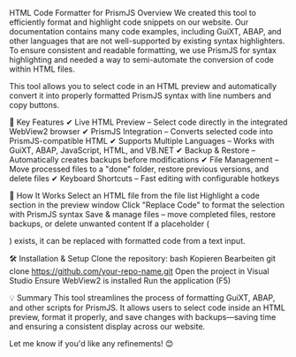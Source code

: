 HTML Code Formatter for PrismJS
Overview
We created this tool to efficiently format and highlight code snippets on our website. Our documentation contains many code examples, including GuiXT, ABAP, and other languages that are not well-supported by existing syntax highlighters. To ensure consistent and readable formatting, we use PrismJS for syntax highlighting and needed a way to semi-automate the conversion of code within HTML files.

This tool allows you to select code in an HTML preview and automatically convert it into properly formatted PrismJS syntax with line numbers and copy buttons.

🔹 Key Features
✔ Live HTML Preview – Select code directly in the integrated WebView2 browser
✔ PrismJS Integration – Converts selected code into PrismJS-compatible HTML
✔ Supports Multiple Languages – Works with GuiXT, ABAP, JavaScript, HTML, and VB.NET
✔ Backup & Restore – Automatically creates backups before modifications
✔ File Management – Move processed files to a "done" folder, restore previous versions, and delete files
✔ Keyboard Shortcuts – Fast editing with configurable hotkeys

🚀 How It Works
Select an HTML file from the file list
Highlight a code section in the preview window
Click "Replace Code" to format the selection with PrismJS syntax
Save & manage files – move completed files, restore backups, or delete unwanted content
If a placeholder (<div name="prism_placeholder"></div>) exists, it can be replaced with formatted code from a text input.

🛠 Installation & Setup
Clone the repository:
bash
Kopieren
Bearbeiten
git clone https://github.com/your-repo-name.git
Open the project in Visual Studio
Ensure WebView2 is installed
Run the application (F5)


💡 Summary
This tool streamlines the process of formatting GuiXT, ABAP, and other scripts for PrismJS. It allows users to select code inside an HTML preview, format it properly, and save changes with backups—saving time and ensuring a consistent display across our website.

Let me know if you'd like any refinements! 😊

